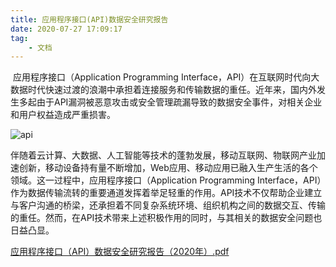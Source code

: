 ```yaml
---
title: 应用程序接口(API)数据安全研究报告
date: 2020-07-27 17:09:17
tag:
	- 文档
---
```



​	应用程序接口（Application Programming Interface，API）在互联网时代向大数据时代快速过渡的浪潮中承担着连接服务和传输数据的重任。近年来，国内外发生多起由于API漏洞被恶意攻击或安全管理疏漏导致的数据安全事件，对相关企业和用户权益造成严重损害。

![api](/images/api.jpg)

​	伴随着云计算、大数据、人工智能等技术的蓬勃发展，移动互联网、物联网产业加速创新，移动设备持有量不断增加，Web应用、移动应用已融入生产生活的各个领域。这一过程中，应用程序接口（Application Programming Interface，API）作为数据传输流转的重要通道发挥着举足轻重的作用。API技术不仅帮助企业建立与客户沟通的桥梁，还承担着不同复杂系统环境、组织机构之间的数据交互、传输的重任。然而，在API技术带来上述积极作用的同时，与其相关的数据安全问题也日益凸显。

[应用程序接口（API）数据安全研究报告（2020年）.pdf](http://www.caict.ac.cn/kxyj/qwfb/ztbg/202007/P020200727599918681913.pdf)


